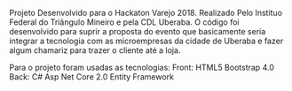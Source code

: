 Projeto Desenvolvido para o Hackaton Varejo 2018. Realizado Pelo Instituo Federal do Triângulo Mineiro e pela CDL Uberaba. O código foi desenvolvido para suprir a proposta do evento que basicamente seria integrar a tecnologia com as microempresas da cidade de Uberaba e fazer algum chamariz para trazer o cliente até a loja.

Para o projeto foram usadas as tecnologias:
Front: HTML5 Bootstrap 4.0 
Back: C# Asp Net Core 2.0 Entity Framework
